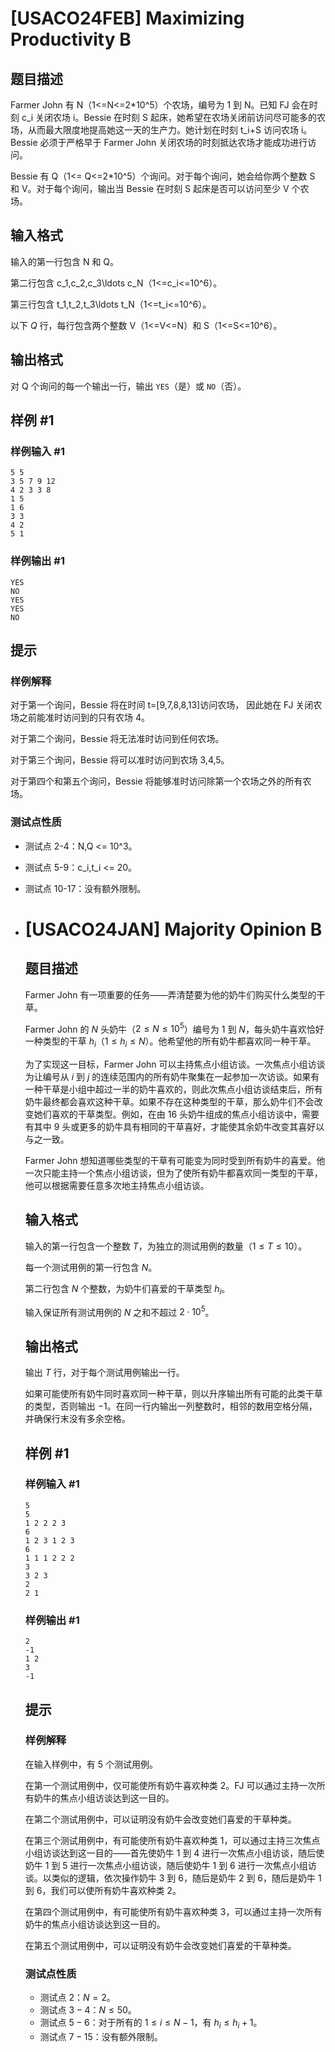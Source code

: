 # [USACO24FEB] Maximizing Productivity B

## 题目描述

Farmer John 有 N（1<=N<=2*10^5）个农场，编号为 1 到 N。已知 FJ 会在时刻 c_i 关闭农场 i。Bessie 在时刻 S 起床，她希望在农场关闭前访问尽可能多的农场，从而最大限度地提高她这一天的生产力。她计划在时刻 t_i+S 访问农场 i。Bessie 必须于严格早于 Farmer John 关闭农场的时刻抵达农场才能成功进行访问。

Bessie 有  Q（1<= Q<=2*10^5）个询问。对于每个询问，她会给你两个整数 S 和 V。对于每个询问，输出当 Bessie 在时刻 S 起床是否可以访问至少 V 个农场。

## 输入格式

输入的第一行包含 N 和 Q。

第二行包含 c_1,c_2,c_3\ldots c_N（1<=c_i<=10^6）。

第三行包含 t_1,t_2,t_3\ldots t_N（1<=t_i<=10^6）。

以下 $Q$ 行，每行包含两个整数 V（1<=V<=N）和 S（1<=S<=10^6）。

## 输出格式

对 Q 个询问的每一个输出一行，输出 `YES`（是）或 `NO`（否）。

## 样例 #1

### 样例输入 #1

```
5 5
3 5 7 9 12
4 2 3 3 8
1 5
1 6
3 3
4 2
5 1
```

### 样例输出 #1

```
YES
NO
YES
YES
NO
```

## 提示

### 样例解释

对于第一个询问，Bessie 将在时间 t=[9,7,8,8,13]访问农场， 因此她在 FJ 关闭农场之前能准时访问到的只有农场 4。

对于第二个询问，Bessie 将无法准时访问到任何农场。

对于第三个询问，Bessie 将可以准时访问到农场 3,4,5。

对于第四个和第五个询问，Bessie 将能够准时访问除第一个农场之外的所有农场。

### 测试点性质

- 测试点 2-4：N,Q <= 10^3。
- 测试点 5-9：c_i,t_i <= 20。
- 测试点 10-17：没有额外限制。
- # [USACO24JAN] Majority Opinion B

  ## 题目描述

  Farmer John 有一项重要的任务——弄清楚要为他的奶牛们购买什么类型的干草。

  Farmer John 的 $N$ 头奶牛（$2\le N\le 10^5$）编号为 $1$ 到 $N$，每头奶牛喜欢恰好一种类型的干草 $h_i$（$1\le h_i\le N$）。他希望他的所有奶牛都喜欢同一种干草。

  为了实现这一目标，Farmer John 可以主持焦点小组访谈。一次焦点小组访谈为让编号从 $i$ 到 $j$ 的连续范围内的所有奶牛聚集在一起参加一次访谈。如果有一种干草是小组中超过一半的奶牛喜欢的，则此次焦点小组访谈结束后，所有奶牛最终都会喜欢这种干草。如果不存在这种类型的干草，那么奶牛们不会改变她们喜欢的干草类型。例如，在由 $16$ 头奶牛组成的焦点小组访谈中，需要有其中 $9$ 头或更多的奶牛具有相同的干草喜好，才能使其余奶牛改变其喜好以与之一致。

  Farmer John 想知道哪些类型的干草有可能变为同时受到所有奶牛的喜爱。他一次只能主持一个焦点小组访谈，但为了使所有奶牛都喜欢同一类型的干草，他可以根据需要任意多次地主持焦点小组访谈。

  ## 输入格式

  输入的第一行包含一个整数 $T$，为独立的测试用例的数量（$1\le T\le 10$）。

  每一个测试用例的第一行包含 $N$。

  第二行包含 $N$ 个整数，为奶牛们喜爱的干草类型 $h_i$。

  输入保证所有测试用例的 $N$ 之和不超过 $2\cdot 10^5$。

  ## 输出格式

  输出 $T$ 行，对于每个测试用例输出一行。

  如果可能使所有奶牛同时喜欢同一种干草，则以升序输出所有可能的此类干草的类型，否则输出 $-1$。在同一行内输出一列整数时，相邻的数用空格分隔，并确保行末没有多余空格。

  ## 样例 #1

  ### 样例输入 #1

  ```
  5
  5
  1 2 2 2 3
  6
  1 2 3 1 2 3
  6
  1 1 1 2 2 2
  3
  3 2 3
  2
  2 1
  ```

  ### 样例输出 #1

  ```
  2
  -1
  1 2
  3
  -1
  ```

  ## 提示

  ### 样例解释

  在输入样例中，有 5 个测试用例。

  在第一个测试用例中，仅可能使所有奶牛喜欢种类 $2$。FJ 可以通过主持一次所有奶牛的焦点小组访谈达到这一目的。

  在第二个测试用例中，可以证明没有奶牛会改变她们喜爱的干草种类。

  在第三个测试用例中，有可能使所有奶牛喜欢种类 $1$，可以通过主持三次焦点小组访谈达到这一目的——首先使奶牛 $1$ 到 $4$ 进行一次焦点小组访谈，随后使奶牛 $1$ 到 $5$ 进行一次焦点小组访谈，随后使奶牛 $1$ 到 $6$ 进行一次焦点小组访谈。以类似的逻辑，依次操作奶牛 $3$ 到 $6$，随后是奶牛 $2$ 到 $6$，随后是奶牛 $1$ 到 $6$，我们可以使所有奶牛喜欢种类 $2$。

  在第四个测试用例中，有可能使所有奶牛喜欢种类 $3$，可以通过主持一次所有奶牛的焦点小组访谈达到这一目的。

  在第五个测试用例中，可以证明没有奶牛会改变她们喜爱的干草种类。

  ### 测试点性质

  - 测试点 $2$：$N=2$。
  - 测试点 $3-4$：$N\le 50$。
  - 测试点 $5-6$：对于所有的 $1\le i\le N−1$，有 $h_i\le h_i+1$。
  - 测试点 $7-15$：没有额外限制。
